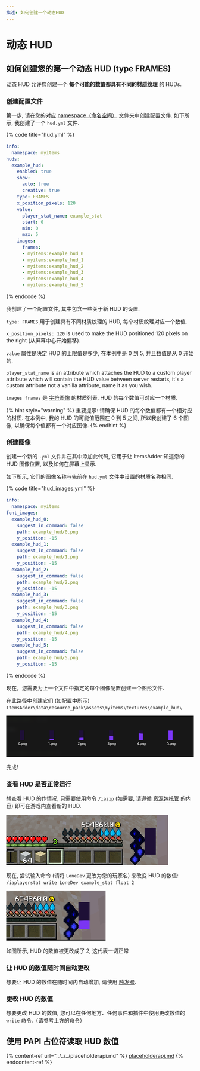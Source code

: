 ```yaml
---
描述: 如何创建一个动态HUD
---
```


# 动态 HUD

## 如何创建您的第一个动态 HUD (type FRAMES)

动态 HUD 允许您创建一个 **每个可能的数值都具有不同的材质纹理** 的 HUDs.

### 创建配置文件

第一步, 请在您的对应 [namespace（命名空间）](../../basic-concepts/namespace/) 文件夹中创建配置文件. 如下所示, 我创建了一个 `hud.yml` 文件.

{% code title="hud.yml" %}
```yaml
info:
  namespace: myitems
huds:
  example_hud:
    enabled: true
    show:
      auto: true
      creative: true
    type: FRAMES
    x_position_pixels: 120
    value:
      player_stat_name: example_stat
      start: 0
      min: 0
      max: 5
    images:
      frames:
      - myitems:example_hud_0
      - myitems:example_hud_1
      - myitems:example_hud_2
      - myitems:example_hud_3
      - myitems:example_hud_4
      - myitems:example_hud_5
```
{% endcode %}

我创建了一个配置文件, 其中包含一些关于新 HUD 的设置.

`type: FRAMES` 用于创建具有不同材质纹理的 HUD, 每个材质纹理对应一个数值.

`x_position_pixels: 120` is used to make the HUD positioned 120 pixels on the right (从屏幕中心开始偏移).

`value` 属性是决定 HUD 的上限值是多少, 在本例中是 0 到 5, 并且数值是从 0 开始的.

`player_stat_name` is an attribute which attaches the HUD to a custom player attribute which will contain the HUD value between server restarts, it's a custom attribute not a vanilla attribute, name it as you wish.

`images frames` 是 [字符图像](../../font-images/) 的材质列表, HUD 的每个数值可对应一个材质.

{% hint style="warning" %}
重要提示: 请确保 HUD 的每个数值都有一个相对应的材质. 在本例中, 我的 HUD 的可能值范围在 0 到 5 之间, 所以我创建了 6 个图像, 以确保每个值都有一个对应图像.&#x20;
{% endhint %}

### 创建图像

创建一个新的 `.yml` 文件并在其中添加此代码, 它用于让 ItemsAdder 知道您的 HUD 图像位置, 以及如何在屏幕上显示.

如下所示, 它们的图像名称与先前在 `hud.yml` 文件中设置的材质名称相同.

{% code title="hud_images.yml" %}
```yaml
info:
  namespace: myitems
font_images:
  example_hud_0:
    suggest_in_command: false
    path: example_hud/0.png
    y_position: -15
  example_hud_1:
    suggest_in_command: false
    path: example_hud/1.png
    y_position: -15
  example_hud_2:
    suggest_in_command: false
    path: example_hud/2.png
    y_position: -15
  example_hud_3:
    suggest_in_command: false
    path: example_hud/3.png
    y_position: -15
  example_hud_4:
    suggest_in_command: false
    path: example_hud/4.png
    y_position: -15
  example_hud_5:
    suggest_in_command: false
    path: example_hud/5.png
    y_position: -15
```
{% endcode %}

现在，您需要为上一个文件中指定的每个图像配置创建一个图形文件.

在此路径中创建它们 (如配置中所示) `ItemsAdder\data\resource_pack\assets\myitems\textures\example_hud\`

![](<../../../../.gitbook/assets/image (50) (1) (1) (1) (1).png>)

完成!

### 查看 HUD 是否正常运行

想查看 HUD 的作情况, 只需要使用命令 `/iazip` (如需要, 请遵循 [资源包托管](../../../resourcepack-hosting/) 的内容) 即可在游戏内查看新的 HUD.

![](<../../../../.gitbook/assets/image (47) (1) (1).png>)

现在, 尝试输入命令 (请将 `LoneDev` 更改为您的玩家名) 来改变 HUD 的数值: `/iaplayerstat write LoneDev example_stat float 2`

![](<../../../../.gitbook/assets/image (40) (1).png>)

如图所示, HUD 的数值被更改成了 2, 这代表一切正常

### 让 HUD 的数值随时间自动更改

想要让 HUD 的数值在随时间内自动增加, 请使用 [触发器](../trigger-value-change.md).

### 更改 HUD 的数值

想要更改 HUD 的数值, 您可以在任何地方、任何事件和插件中使用更改数值的 `write` 命令.（请参考上方的命令）

## 使用 PAPI 占位符读取 HUD 数值

{% content-ref url="../../../placeholderapi.md" %}
[placeholderapi.md](../../../placeholderapi.md)
{% endcontent-ref %}
